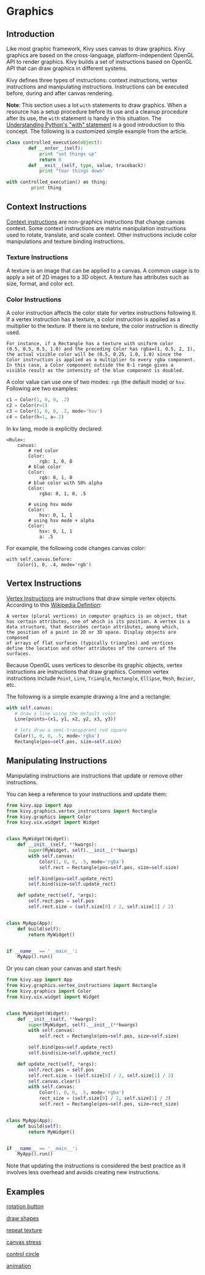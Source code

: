 # Graphics
## Introduction
Like most graphic framework, Kivy uses canvas to draw graphics. 
Kivy graphics are based on the cross-language, platform-independent 
OpenGL API to render graphics. Kivy builds a set of instructions 
based on OpenGL API that can draw graphics in different systems. 

Kivy defines three types of instructions: context instructions, 
vertex instructions and manipulating instructions. 
Instructions can be executed before, during and after canvas rendering. 

**Note**: This section uses a lot `with` statements to 
draw graphics. When a resource has a setup procedure before its use and 
a cleanup procedure after its use, the `with` statement is 
handy in this situation. The [Understanding Python's "with" statement](http://effbot.org/zone/python-with-statement.htm)
is a good introduction to this concept. The following is 
a customized simple example from the article. 
 
```python
class controlled_execution(object):
        def __enter__(self):
            print "set things up"
            return 8
        def __exit__(self, type, value, traceback):
            print "tear things down"

with controlled_execution() as thing:
         print thing
```

## Context Instructions
[Context instructions](http://kivy.org/docs/api-kivy.graphics.context_instructions.html#)
are non-graphics instructions that change canvas context. 
Some context instructions are matrix manipulation instructions used 
to rotate, translate, and scale context. Other instructions include 
color manipulations and texture binding instructions. 

### Texture Instructions
A texture is an image that can be applied to a canvas. A common usage 
is to apply a set of 2D images to a 3D object. A texture has attributes
such as size, format, and color ect. 

### Color Instructions
A color instruction affects the color state for vertex instructions
following it. If a vertex instruction has a texture, a color instruction
is applied as a multiplier to the texture. If there is no texture, 
the color instruction is directly used. 

    For instance, if a Rectangle has a texture with uniform color 
    (0.5, 0.5, 0.5, 1.0) and the preceding Color has rgba=(1, 0.5, 2, 1), 
    the actual visible color will be (0.5, 0.25, 1.0, 1.0) since the 
    Color instruction is applied as a multiplier to every rgba component. 
    In this case, a Color component outside the 0-1 range gives a 
    visible result as the intensity of the blue component is doubled.

A color value can use one of two modes: `rgb` (the default mode) or 
`hsv`. Following are two examples: 

```python
c1 = Color(1, 0, 0, .2)
c2 = Color(r=1)
c3 = Color(1, 0, 0, .2, mode='hsv')
c4 = Color(h=1, a=.2)
```

In kv lang, mode is explicitly declared:

```
<Rule>:
    canvas:
        # red color
        Color:
            rgb: 1, 0, 0
        # blue color
        Color:
            rgb: 0, 1, 0
        # blue color with 50% alpha
        Color:
            rgba: 0, 1, 0, .5

        # using hsv mode
        Color:
            hsv: 0, 1, 1
        # using hsv mode + alpha
        Color:
            hsv: 0, 1, 1
            a: .5
```

For example, the following code changes canvas color: 

```
with self.canvas.before:
    Color(1, 0, .4, mode='rgb')
```


## Vertex Instructions
[Vertex Instructions](http://kivy.org/docs/api-kivy.graphics.vertex_instructions.html#)
are instructions that draw simple vertex objects. According 
to this [Wikipedia Defintion](http://en.wikipedia.org/wiki/Vertex_\(computer_graphics\)): 

    A vertex (plural vertices) in computer graphics is an object, that 
    has certain attributes, one of which is its position. A vertex is a 
    data structure, that describes certain attributes, among which, 
    the position of a point in 2D or 3D space. Display objects are composed 
    of arrays of flat surfaces (typically triangles) and vertices 
    define the location and other attributes of the corners of the surfaces. 

Because OpenGL uses vertices to describe its graphic objects, 
vertex instructions are instructions that draw graphics. 
Common vertex instructions include `Point`, `Line`, `Triangle`, `Rectangle`,
`Ellipse`, `Mesh`, `Bezier`, etc. 

The following is a simple example drawing a line and a rectangle: 

```python
with self.canvas:
   # draw a line using the default color
   Line(points=(x1, y1, x2, y2, x3, y3))

   # lets draw a semi-transparent red square
   Color(1, 0, 0, .5, mode='rgba')
   Rectangle(pos=self.pos, size=self.size)
```

## Manipulating Instructions
Manipulating instructions are instructions that update or remove
other instructions. 

You can keep a reference to your instructions and update them:

```python
from kivy.app import App
from kivy.graphics.vertex_instructions import Rectangle
from kivy.graphics import Color
from kivy.uix.widget import Widget


class MyWidget(Widget):
    def __init__(self, **kwargs):
        super(MyWidget, self).__init__(**kwargs)
        with self.canvas:
            Color(1, 0, 0, .5, mode='rgba')
            self.rect = Rectangle(pos=self.pos, size=self.size)

        self.bind(pos=self.update_rect)
        self.bind(size=self.update_rect)

    def update_rect(self, *args):
        self.rect.pos = self.pos
        self.rect.size = (self.size[0] / 2, self.size[1] / 2)


class MyApp(App):
    def build(self):
        return MyWidget()


if __name__ == '__main__':
    MyApp().run()
```

Or you can clean your canvas and start fresh:

```python
from kivy.app import App
from kivy.graphics.vertex_instructions import Rectangle
from kivy.graphics import Color
from kivy.uix.widget import Widget


class MyWidget(Widget):
    def __init__(self, **kwargs):
        super(MyWidget, self).__init__(**kwargs)
        with self.canvas:
            self.rect = Rectangle(pos=self.pos, size=self.size)

        self.bind(pos=self.update_rect)
        self.bind(size=self.update_rect)

    def update_rect(self, *args):
        self.rect.pos = self.pos
        self.rect.size = (self.size[0] / 2, self.size[1] / 2)
        self.canvas.clear()
        with self.canvas:
            Color(1, 0, 0, .5, mode='rgba')
            rect_size = (self.size[0] / 2, self.size[1] / 2)
            self.rect = Rectangle(pos=self.pos, size=rect_size)


class MyApp(App):
    def build(self):
        return MyWidget()


if __name__ == '__main__':
    MyApp().run()
```

Note that updating the instructions is considered the best practice 
as it involves less overhead and avoids creating new instructions.

## Examples

[rotation button](https://github.com/kivy/kivy/blob/master/examples/canvas/rotation.py)

[draw shapes](https://github.com/kivy/kivy/blob/master/examples/canvas/lines_extended.py)

[repeat texture](https://github.com/kivy/kivy/blob/master/examples/canvas/repeat_texture.py)

[canvas stress](https://github.com/kivy/kivy/blob/master/examples/canvas/canvas_stress.py)

[control circle](https://github.com/kivy/kivy/blob/master/examples/canvas/circle.py)

[animation](https://github.com/kivy/kivy/blob/master/examples/animation/animate.py)
